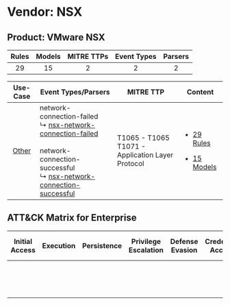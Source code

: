 Vendor: NSX
===========
Product: VMware NSX
-------------------
| Rules | Models | MITRE TTPs | Event Types | Parsers |
|:-----:|:------:|:----------:|:-----------:|:-------:|
|  29   |   15   |     2      |      2      |    2    |

|                Use-Case                | Event Types/Parsers                                                                                                                                                                                                                                                      | MITRE TTP                                               | Content                                                                                           |
|:--------------------------------------:| ------------------------------------------------------------------------------------------------------------------------------------------------------------------------------------------------------------------------------------------------------------------------ | ------------------------------------------------------- | ------------------------------------------------------------------------------------------------- |
| [Other](../../../UseCases/uc_other.md) |  network-connection-failed<br> ↳ [nsx-network-connection-failed](Parsers/parserContent_nsx-network-connection-failed.md)<br><br> network-connection-successful<br> ↳ [nsx-network-connection-successful](Parsers/parserContent_nsx-network-connection-successful.md)<br> | T1065 - T1065<br>T1071 - Application Layer Protocol<br> | [<ul><li>29 Rules</li></ul><ul><li>15 Models</li></ul>](Rules_Models/r_m_nsx_vmware_nsx_Other.md) |

ATT&CK Matrix for Enterprise
----------------------------
| Initial Access | Execution | Persistence | Privilege Escalation | Defense Evasion | Credential Access | Discovery | Lateral Movement | Collection | Command and Control                                                             | Exfiltration | Impact |
| -------------- | --------- | ----------- | -------------------- | --------------- | ----------------- | --------- | ---------------- | ---------- | ------------------------------------------------------------------------------- | ------------ | ------ |
|                |           |             |                      |                 |                   |           |                  |            | [Application Layer Protocol](https://attack.mitre.org/techniques/T1071)<br><br> |              |        |